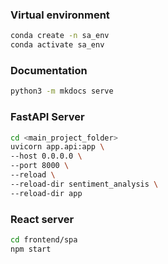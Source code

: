 ### Virtual environment

```bash
conda create -n sa_env
conda activate sa_env
```

### Documentation

```bash
python3 -m mkdocs serve
```

### FastAPI Server

```bash
cd <main_project_folder>
uvicorn app.api:app \
--host 0.0.0.0 \
--port 8000 \
--reload \
--reload-dir sentiment_analysis \
--reload-dir app
```

### React server

```bash
cd frontend/spa
npm start
```

